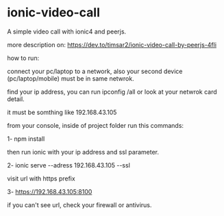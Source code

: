 # ionic-video-call
A simple video call with ionic4 and peerjs.

more description on: https://dev.to/timsar2/ionic-video-call-by-peerjs-4fli

how to run:

connect your pc/laptop to a network, also your second device (pc/laptop/mobile) must be in same netwrok.

find your ip address, you can run ipconfig /all or look at your netwrok card detail.

it must be somthing like 192.168.43.105

from your console, inside of project folder run this commands:

1- npm install

then run ionic with your ip address<your machin ip address> and ssl parameter.
  
2- ionic serve --adress 192.168.43.105 --ssl

visit url with https prefix

3- https://192.168.43.105:8100

if you can't see url, check your firewall or antivirus.

